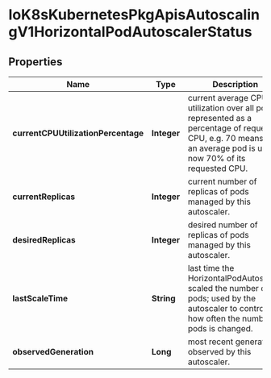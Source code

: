 
# IoK8sKubernetesPkgApisAutoscalingV1HorizontalPodAutoscalerStatus

## Properties
Name | Type | Description | Notes
------------ | ------------- | ------------- | -------------
**currentCPUUtilizationPercentage** | **Integer** | current average CPU utilization over all pods, represented as a percentage of requested CPU, e.g. 70 means that an average pod is using now 70% of its requested CPU. |  [optional]
**currentReplicas** | **Integer** | current number of replicas of pods managed by this autoscaler. | 
**desiredReplicas** | **Integer** | desired number of replicas of pods managed by this autoscaler. | 
**lastScaleTime** | **String** | last time the HorizontalPodAutoscaler scaled the number of pods; used by the autoscaler to control how often the number of pods is changed. |  [optional]
**observedGeneration** | **Long** | most recent generation observed by this autoscaler. |  [optional]



